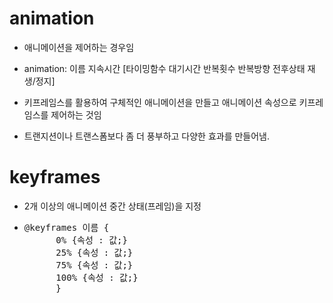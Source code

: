 # animation

- 애니메이션을 제어하는 경우임

- animation: 이름 지속시간 [타이밍함수 대기시간 반복횟수 반복방향 전후상태 재생/정지]

- 키프레임스를 활용하여 구체적인 애니메이션을 만들고 애니메이션 속성으로 키프레임스를 제어하는 것임

- 트랜지션이나 트랜스폼보다 좀 더 풍부하고 다양한 효과를 만들어냄.

# keyframes

- 2개 이상의 애니메이션 중간 상태(프레임)을 지정

- <pre>@keyframes 이름 {
        0% {속성 : 값;}
        25% {속성 : 값;}
        75% {속성 : 값;}
        100% {속성 : 값;}
        }</pre>
